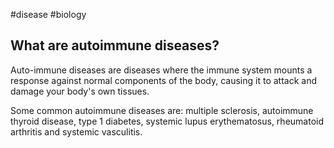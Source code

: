 #disease #biology 

## What are autoimmune diseases?

Auto-immune diseases are diseases where the immune system mounts a response against normal components of the body, causing it to attack and damage your body's own tissues.

Some common autoimmune diseases are: multiple sclerosis, autoimmune thyroid disease, type 1 diabetes, systemic lupus erythematosus, rheumatoid arthritis and systemic vasculitis.
